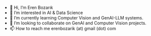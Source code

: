 - 👋 Hi, I’m Eren Bozarık
- 👀 I’m interested in AI & Data Science
- 🌱 I’m currently learning Computer Vision and GenAI-LLM systems.
- 💞️ I’m looking to collaborate on GenAI and Computer Vision projects.
- 📫 How to reach me erenbozarik (at) gmail (dot) com

<!---
erenbozarik/erenbozarik is a ✨ special ✨ repository because its `README.md` (this file) appears on your GitHub profile.
You can click the Preview link to take a look at your changes.
--->
